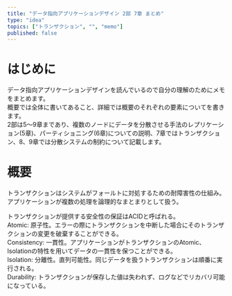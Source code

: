 ```yaml
---
title: "データ指向アプリケーションデザイン 2部 7章 まとめ"
type: "idea"
topics: ["トランザクション", "", "memo"]
published: false
---
```

# はじめに
データ指向アプリケーションデザインを読んでいるので自分の理解のためにメモをまとめます。  
概要では全体に書いてあること、詳細では概要のそれぞれの要素についてを書きます。  
2部は5〜9章まであり、複数のノードにデータを分散させる手法のレプリケーション(5章)、パーティショニング(6章)についての説明、7章ではトランザクション、8、9章では分散システムの制約について記載します。

# 概要
トランザクションはシステムがフォールトに対処するための耐障害性の仕組み。  
アプリケーションが複数の処理を論理的なまとまりとして扱う。  

トランザクションが提供する安全性の保証はACIDと呼ばれる。  
Atomic: 原子性。エラーの際にトランザクションを中断した場合にそのトランザクションの変更を破棄することができる。  
Consistency: 一貫性。アプリケーションがトランザクションのAtomic、Isolationの特性を用いてデータの一貫性を保つことができる。  
Isolation: 分離性。直列可能性。同じデータを扱うトランザクションは順番に実行される。  
Durability: トランザクションが保存した値は失われず、ログなどでリカバリ可能になっている。
